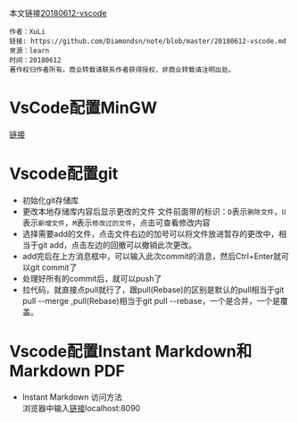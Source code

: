 本文链接[20180612-vscode](https://github.com/Diamondsn/note/blob/master/20180612-vscode.md)
```
作者：XuLi
链接: https://github.com/Diamondsn/note/blob/master/20180612-vscode.md
來源：learn
时间：20180612
著作权归作者所有。商业转载请联系作者获得授权，非商业转载请注明出处。
```

# VsCode配置MinGW
[链接](https://jingyan.baidu.com/article/1876c8529b15e3890b137631.html)

# Vscode配置git

- 初始化git存储库
- 更改本地存储库内容后显示更改的文件
文件前面带的标识：`D`表示`删除文件`，`U`表示`新增文件`，`M`表示`修改过的文件`，点击可查看修改内容
- 选择需要add的文件，点击文件右边的加号可以将文件放进暂存的更改中，相当于git add，点击左边的回撤可以撤销此次更改。
- add完后在上方消息框中，可以输入此次commit的消息，然后Ctrl+Enter就可以git commit了
- 处理好所有的commit后，就可以push了
- 拉代码，就直接点pull就行了，跟pull(Rebase)的区别是默认的pull相当于git pull --merge ,pull(Rebase)相当于git pull --rebase，一个是合并，一个是覆盖。

# Vscode配置Instant Markdown和Markdown PDF
- Instant Markdown 访问方法  
浏览器中输入[链接](localhost:8090)localhost:8090